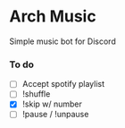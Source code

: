# Arch Music
Simple music bot for Discord


### To do

- [ ] Accept spotify playlist
- [ ] !shuffle
- [x] !skip w/ number
- [ ] !pause / !unpause
